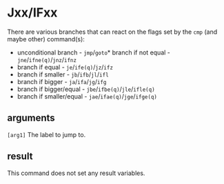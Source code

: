Jxx/IFxx
========

There are various branches that can react on the flags set by the `cmp` (and maybe other) command(s):

* unconditional branch - `jmp`/`goto`* branch if not equal - `jne`/`ifne(q)`/`jnz`/`ifnz`
* branch if equal - `je`/`ife(q)`/`jz`/`ifz`
* branch if smaller - `jb`/`ifb`/`jl`/`ifl`
* branch if bigger - `ja`/`ifa`/`jg`/`ifg`
* branch if bigger/equal - `jbe`/`ifbe(q)`/`jle`/`ifle(q)`
* branch if smaller/equal - `jae`/`ifae(q)`/`jge`/`ifge(q)`

arguments
---------
`[arg1]` The label to jump to.

result
------
This command does not set any result variables.
